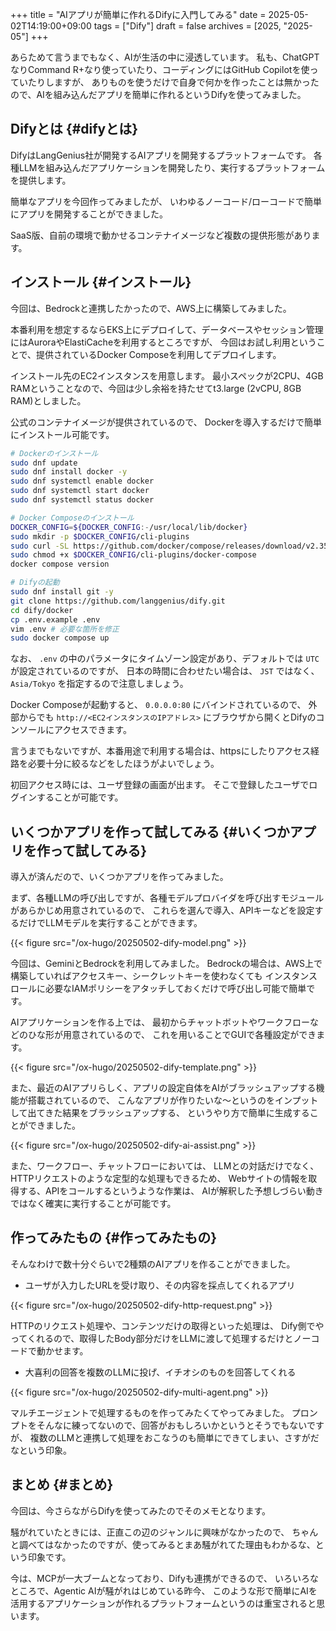 +++
title = "AIアプリが簡単に作れるDifyに入門してみる"
date = 2025-05-02T14:19:00+09:00
tags = ["Dify"]
draft = false
archives = [2025, "2025-05"]
+++

あらためて言うまでもなく、AIが生活の中に浸透しています。
私も、ChatGPTなりCommand R+なり使っていたり、コーディングにはGitHub Copilotを使っていたりしますが、
ありものを使うだけで自身で何かを作ったことは無かったので、AIを組み込んだアプリを簡単に作れるというDifyを使ってみました。


## Difyとは {#difyとは}

DifyはLangGenius社が開発するAIアプリを開発するプラットフォームです。
各種LLMを組み込んだアプリケーションを開発したり、実行するプラットフォームを提供します。

簡単なアプリを今回作ってみましたが、
いわゆるノーコード/ローコードで簡単にアプリを開発することができました。

SaaS版、自前の環境で動かせるコンテナイメージなど複数の提供形態があります。


## インストール {#インストール}

今回は、Bedrockと連携したかったので、AWS上に構築してみました。

本番利用を想定するならEKS上にデプロイして、データベースやセッション管理にはAuroraやElastiCacheを利用するところですが、
今回はお試し利用ということで、提供されているDocker Composeを利用してデプロイします。

インストール先のEC2インスタンスを用意します。
最小スペックが2CPU、4GB RAMということなので、今回は少し余裕を持たせてt3.large (2vCPU, 8GB RAM)としました。

公式のコンテナイメージが提供されているので、
Dockerを導入するだけで簡単にインストール可能です。

```bash { caption="インストールコマンド" }
# Dockerのインストール
sudo dnf update
sudo dnf install docker -y
sudo dnf systemctl enable docker
sudo dnf systemctl start docker
sudo dnf systemctl status docker

# Docker Composeのインストール
DOCKER_CONFIG=${DOCKER_CONFIG:-/usr/local/lib/docker}
sudo mkdir -p $DOCKER_CONFIG/cli-plugins
sudo curl -SL https://github.com/docker/compose/releases/download/v2.35.1/docker-compose-linux-x86_64 -o $DOCKER_CONFIG/cli-plugins/docker-compose
sudo chmod +x $DOCKER_CONFIG/cli-plugins/docker-compose
docker compose version

# Difyの起動
sudo dnf install git -y
git clone https://github.com/langgenius/dify.git
cd dify/docker
cp .env.example .env
vim .env # 必要な箇所を修正
sudo docker compose up
```

なお、 `.env` の中のパラメータにタイムゾーン設定があり、デフォルトでは `UTC` が設定されているのですが、
日本の時間に合わせたい場合は、 `JST` ではなく、 `Asia/Tokyo` を指定するので注意しましょう。

Docker Composeが起動すると、 `0.0.0.0:80` にバインドされているので、
外部からでも `http://<EC2インスタンスのIPアドレス>` にブラウザから開くとDifyのコンソールにアクセスできます。

言うまでもないですが、本番用途で利用する場合は、httpsにしたりアクセス経路を必要十分に絞るなどをしたほうがよいでしょう。

初回アクセス時には、ユーザ登録の画面が出ます。
そこで登録したユーザでログインすることが可能です。


## いくつかアプリを作って試してみる {#いくつかアプリを作って試してみる}

導入が済んだので、いくつかアプリを作ってみました。

まず、各種LLMの呼び出しですが、各種モデルプロバイダを呼び出すモジュールがあらかじめ用意されているので、
これらを選んで導入、APIキーなどを設定するだけでLLMモデルを実行することができます。

{{< figure src="/ox-hugo/20250502-dify-model.png" >}}

今回は、GeminiとBedrockを利用してみました。
Bedrockの場合は、AWS上で構築していればアクセスキー、シークレットキーを使わなくても
インスタンスロールに必要なIAMポリシーをアタッチしておくだけで呼び出し可能で簡単です。

AIアプリケーションを作る上では、
最初からチャットボットやワークフローなどのひな形が用意されているので、
これを用いることでGUIで各種設定ができます。

{{< figure src="/ox-hugo/20250502-dify-template.png" >}}

また、最近のAIアプリらしく、アプリの設定自体をAIがブラッシュアップする機能が搭載されているので、
こんなアプリが作りたいな〜というのをインプットして出てきた結果をブラッシュアップする、
というやり方で簡単に生成することができました。

{{< figure src="/ox-hugo/20250502-dify-ai-assist.png" >}}

また、ワークフロー、チャットフローにおいては、
LLMとの対話だけでなく、HTTPリクエストのような定型的な処理もできるため、
Webサイトの情報を取得する、APIをコールするというような作業は、
AIが解釈した予想しづらい動きではなく確実に実行することが可能です。


## 作ってみたもの {#作ってみたもの}

そんなわけで数十分ぐらいで2種類のAIアプリを作ることができました。

-   ユーザが入力したURLを受け取り、その内容を採点してくれるアプリ

{{< figure src="/ox-hugo/20250502-dify-http-request.png" >}}

HTTPのリクエスト処理や、コンテンツだけの取得といった処理は、
Dify側でやってくれるので、取得したBody部分だけをLLMに渡して処理するだけとノーコードで動かせます。

-   大喜利の回答を複数のLLMに投げ、イチオシのものを回答してくれる

{{< figure src="/ox-hugo/20250502-dify-multi-agent.png" >}}

マルチエージェントで処理するものを作ってみたくてやってみました。
プロンプトをそんなに練ってないので、回答がおもしろいかというとそうでもないですが、
複数のLLMと連携して処理をおこなうのも簡単にできてしまい、さすがだなという印象。


## まとめ {#まとめ}

今回は、今さらながらDifyを使ってみたのでそのメモとなります。

騒がれていたときには、正直この辺のジャンルに興味がなかったので、
ちゃんと調べてはなかったのですが、使ってみるとまあ騒がれてた理由もわかるな、という印象です。

今は、MCPが一大ブームとなっており、Difyも連携ができるので、
いろいろなところで、Agentic AIが騒がれはじめている昨今、
このような形で簡単にAIを活用するアプリケーションが作れるプラットフォームというのは重宝されると思います。
